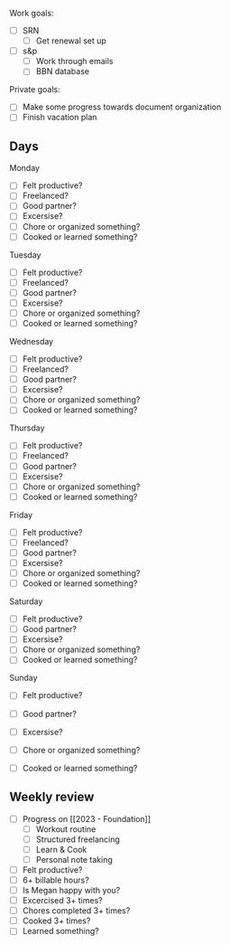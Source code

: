 Work goals:
- [ ] SRN
	- [ ] Get renewal set up
- [ ] s&p
	- [ ] Work through emails
	- [ ] BBN database

Private goals:
- [ ] Make some progress towards document organization
- [ ] Finish vacation plan

## Days
Monday
- [ ] Felt productive?
- [ ] Freelanced?
- [ ] Good partner?
- [ ] Excersise?
- [ ] Chore or organized something?
- [ ] Cooked or learned something?

Tuesday
- [ ] Felt productive?
- [ ] Freelanced?
- [ ] Good partner?
- [ ] Excersise?
- [ ] Chore or organized something?
- [ ] Cooked or learned something?

Wednesday
- [ ] Felt productive?
- [ ] Freelanced?
- [ ] Good partner?
- [ ] Excersise?
- [ ] Chore or organized something?
- [ ] Cooked or learned something?

Thursday
- [ ] Felt productive?
- [ ] Freelanced?
- [ ] Good partner?
- [ ] Excersise?
- [ ] Chore or organized something?
- [ ] Cooked or learned something?

Friday
- [ ] Felt productive?
- [ ] Freelanced?
- [ ] Good partner?
- [ ] Excersise?
- [ ] Chore or organized something?
- [ ] Cooked or learned something?

Saturday
- [ ] Felt productive?
- [ ] Good partner?
- [ ] Excersise?
- [ ] Chore or organized something?
- [ ] Cooked or learned something?

Sunday
- [ ] Felt productive?
- [ ] Good partner?
- [ ] Excersise?
- [ ] Chore or organized something?
- [ ] Cooked or learned something?


## Weekly review
- [ ] Progress on [[2023 - Foundation]]
	- [ ] Workout routine
	- [ ] Structured freelancing
	- [ ] Learn & Cook
	- [ ] Personal note taking
- [ ] Felt productive?
- [ ] 6+ billable hours?
- [ ] Is Megan happy with you?
- [ ] Excercised  3+ times?
- [ ] Chores completed 3+ times?
- [ ] Cooked 3+ times?
- [ ] Learned something?